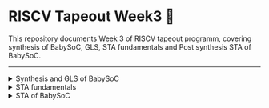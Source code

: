 # RISCV Tapeout Week3 🚀

This repository documents Week 3 of RISCV tapeout programm, covering synthesis of BabySoC, GLS, STA fundamentals and Post synthesis STA of BabySoC.

---

<details>
<summary> Synthesis and GLS of BabySoC</summary>

## Synthesis and GLS of BabySoC
As per our previous weeks repo gate level simulation is performed to verify the functionality of a design after the synthesis process. Here actual logic gates are considered for simulation.

### Steps to perform Synthesis of BabySoC

1. Launch Yosys from VSDBabySoC/src area:
`` cd VSDBabySoC/src/
	yosys ``

![Image](https://github.com/Santosh3672/RISC-V_Tapeout_Programm/blob/main/Week%203%3A%20BabySoC%20synthesis%2CGLS%20and%20postsynth%20STA/Image%20W3/W3d1p1.png)

2. Read the verilog files of vsdbabysoc and all synthesised modules instantiated in it (rvmyth and clk_gate)

``read_verilog ./module/vsdbabysoc.v
read_verilog -I./include ../output/compiled_tlv/rvmyth.v
read_verilog -I./include ./module/clk_gate.v``

![Image](https://github.com/Santosh3672/RISC-V_Tapeout_Programm/blob/main/Week%203%3A%20BabySoC%20synthesis%2CGLS%20and%20postsynth%20STA/Image%20W3/W3d1p2.png)


3. Read the library files of standard cells and analog blocks (PLL and DAC)

``read_liberty -lib ./lib/avsdpll.lib
read_liberty -lib ./lib/avsddac.lib
read_liberty -lib ./lib/sky130_fd_sc_hd__tt_025C_1v80.lib``

![Image](https://github.com/Santosh3672/RISC-V_Tapeout_Programm/blob/main/Week%203%3A%20BabySoC%20synthesis%2CGLS%20and%20postsynth%20STA/Image%20W3/W3d1p3.png)


4. Synthesize the top module vsdbabysoc
``synth -top vsdbabysoc``

![Image](https://github.com/Santosh3672/RISC-V_Tapeout_Programm/blob/main/Week%203%3A%20BabySoC%20synthesis%2CGLS%20and%20postsynth%20STA/Image%20W3/W3d1p4.png)


5. Map the flipflops with standard cells:
``dfflibmap -liberty ./lib/sky130_fd_sc_hd__tt_025C_1v80.lib``

![Image](https://github.com/Santosh3672/RISC-V_Tapeout_Programm/blob/main/Week%203%3A%20BabySoC%20synthesis%2CGLS%20and%20postsynth%20STA/Image%20W3/W3d1p5.png)


6. Optimize design and do technology mapping:
``opt
abc -liberty ./lib/sky130_fd_sc_hd__tt_025C_1v80.lib -script +strash;scorr;ifraig;retime;{D};strash;dch,-f;map,-M,1,{D} ``

7. Perform final cleanup like design flattening, setting undefined values to a constant value, cleaning unused inst and wires and renaming.

``flatten
setundef -zero
clean -purge
rename -enumerate
``
![Image](https://github.com/Santosh3672/RISC-V_Tapeout_Programm/blob/main/Week%203%3A%20BabySoC%20synthesis%2CGLS%20and%20postsynth%20STA/Image%20W3/W3d1p6.png)

8. Print statistics of synthesis:
`` stat ``

![Image](https://github.com/Santosh3672/RISC-V_Tapeout_Programm/blob/main/Week%203%3A%20BabySoC%20synthesis%2CGLS%20and%20postsynth%20STA/Image%20W3/W3d1p7.png)


9. Write the syn netlist for GLS:
`` write_verilog -noattr ../output/synth/vsdbabysoc.synth.v ``

![Image](https://github.com/Santosh3672/RISC-V_Tapeout_Programm/blob/main/Week%203%3A%20BabySoC%20synthesis%2CGLS%20and%20postsynth%20STA/Image%20W3/W3d1p8.png)


### Steps to perform GLS of BabySoC

1. Simulate the netlist using following command:

``iverilog -o ./output/post_synth_sim/post_synth_sim.out \
-DPOST_SYNTH_SIM -DFUNCTIONAL -DUNIT_DELAY=#1 \
./src/module/testbench.v -I ./src/include/ -I src/module/ -I src/gls_model/ -I ./output/synth/``

Explaination: -o used to define the output generated file name
POST_SYNTH_SIM and FUNCTIONAL varialbes are enabled and UNIT_DELAY varialbe is set to 1.
testbench location is defined and include directories are mentioned including the synth netlist path, std cell verilog files and other related files.


2. Execute the output file of simulation and view the waveform in gtkwave
`` ./output/post_synth_sim/post_synth_sim.out
gtkwave post_synth_sim.vcd``

![Image](https://github.com/Santosh3672/RISC-V_Tapeout_Programm/blob/main/Week%203%3A%20BabySoC%20synthesis%2CGLS%20and%20postsynth%20STA/Image%20W3/W3d1p9.png)


GLS waveform:
Complete waveform

![Image](https://github.com/Santosh3672/RISC-V_Tapeout_Programm/blob/main/Week%203%3A%20BabySoC%20synthesis%2CGLS%20and%20postsynth%20STA/Image%20W3/W3d1p10.png)

Zoomed waveform showing reset:

![Image](https://github.com/Santosh3672/RISC-V_Tapeout_Programm/blob/main/Week%203%3A%20BabySoC%20synthesis%2CGLS%20and%20postsynth%20STA/Image%20W3/W3d1p11.png)

Zoomed waveform showing transition of Out

![Image](https://github.com/Santosh3672/RISC-V_Tapeout_Programm/blob/main/Week%203%3A%20BabySoC%20synthesis%2CGLS%20and%20postsynth%20STA/Image%20W3/W3d1p12.png)

Observation:
From GLS the RV_TO_DAC[9:0] waveform is a pattern of increasing and decreasing waveform as it is sum of first n integers and then in reverse order.

Before reset is applied the output of rvmyth is undefined after reset is applied it starts giving valid diigtal output.
The output of rvmyth post reset starts with 17 then 0,1,3,.. sum of first n integers as per functional simulation.
       Clk has 8 cycles in 1 cycle of REF confirming that the PLL is 8x multipliers as per functional simulation. 

Value of out is analog which is in digital format and transitions from 0 to 1 when output of RVMYTH crosses the halfway mark of 512.

Waveform of VCO_IN is same as REF with some delay as per functional simulations. 
Enb_VCO is set to 1 which is required for normal operation of PLL.
VREFH is set to 3.3v and VREFL to 0V for input to DAC reference voltage.


Conclusion: The response of all signals in GLS are observed and are similar with the result of functional simulation, hence.
		GLS == Functional output


</details>

<details>

<summary>STA fundamentals</summary>

## STA fundamentals

    • Timing Path Analysis: Combinational paths are checked between start points (flop clock pin/input port) and endpoints (flop data pin/output port).
    • Arrival Time: Time taken by a signal to travel from start to endpoint.
    • Required Time: Time required for a signal to meet setup and hold constraints at endpoint.
    • Slack: Difference between required and arrival time; negative slack indicates setup/hold constraint violation.
Types of Setup/Hold Analysis:
    • Reg2reg: Register to register paths
    • In2reg: Input port to register
    • Reg2out: Register to output ports
    • In2out: Input to output ports
    • Clock gating: Clock gating flop to clock pin of flop
    • Recovery/Removal: Register to reset/set pin of flop
    • Data-to-data check: Checks for signals propagating reset value
    • Latch timing: Latches provide time borrowing/giving in pipelines
Analysis of Other Timing Properties:
    • Slew (transition analysis): Data max/min—max for power, min for timing
    • Clock max/min: Tighter margin due to frequent switching
    • Load: Fanout and capacitance max/min
    • Clock latency/skew: Difference in clock arrival times at flops
    • Pulse width: Ensure no excessive degradation


Graph-Based Timing Analysis:
    • Delays converted to Directed Acyclic Graph (DAG) nodes
    • Actual Arrival Time (AAT): Computed from delays in DAG, max value for setup, min for hold at nodes with multiple fan-in
    • Required Arrival Time (RAT): Expected signal transition time, computed by backtracing constraints from endpoint
    • Slack: RAT - AAT, calculated for all DAG nodes to locate violations
Analysis Techniques:
    • GBA (Graph-Based Analysis): Considers worst-case delays
    • PBA (Path-Based Analysis): Pin/node convention; logic gate delays mapped to gate pins

Transistor-Level Analysis:
    • Flops made of back-to-back positive/negative latches
    • Setup time: Minimum pre-edge stability interval for data; includes inverter and transmission gate delays
    • Clk-to-Q delay: Time from clock to Q output via transmission gate/inverter
    • Hold time: Often zero if value is pre-stored

![Image](https://github.com/Santosh3672/RISC-V_Tapeout_Programm/blob/main/Week%203%3A%20BabySoC%20synthesis%2CGLS%20and%20postsynth%20STA/Image%20W3/W3d2p1.png)


Jitter and Noise Margin:
    • Eye diagram: Overlapping clock waveforms showing voltage droop/bounce
    • Jitter extraction: Noise region and reliable data window identified for STA calculations

![Image](https://github.com/Santosh3672/RISC-V_Tapeout_Programm/blob/main/Week%203%3A%20BabySoC%20synthesis%2CGLS%20and%20postsynth%20STA/Image%20W3/W3d2p2.png)


OCV (On-Chip Variation):
    • Etching differences: Affect gate width/length, drain current, and delay
    • Oxide thickness: Impacts MOSFET capacitance/resistance and delay
    • Delay histogram: Shows increase or decrease (derate) from nominal delay
Clock Push/Pull:
    • Push: Positive delay addition in clock path
    • Pull: Negative delay addition in clock path
    • Setup analysis: Capture clock pulled
    • Hold analysis: Launch clock pulled, capture clock pushed
Pessimism Removal: Common clock path derates removed as pessimism is not warranted in shared paths

</details>

<details>

<summary>STA of BabySoC</summary>

## STA of BabySoC

Steps to install of OpenSTA:
1. Install required packages:
``sudo apt-get install cmake clang gcc tcl swig bison flex libeigen3-dev libz-dev tcl-dev``

2. Clone the OpenSTA repository:

``git clone https://github.com/parallaxsw/OpenSTA``

3. Build Open STA
``mkdir OpenSTA/build && cd OpenSTA/build
cmake ..
make
``
4. Invoke Opensta using:
``sta``

![Image](https://github.com/Santosh3672/RISC-V_Tapeout_Programm/blob/main/Week%203%3A%20BabySoC%20synthesis%2CGLS%20and%20postsynth%20STA/Image%20W3/W3d3p1.png)


Post Synthesis STA of BabySoC:

Input scripts for OpenSTA:

Execute from ./BabySoC/VSDBabySoC/src area:

``read_liberty -min ./lib/sky130_fd_sc_hd__tt_025C_1v80.lib
read_liberty -max ./lib/sky130_fd_sc_hd__tt_025C_1v80.lib
read_liberty -min ./lib/avsdpll.lib
read_liberty -max ./lib/avsdpll.lib
read_liberty -min ./lib/avsddac.lib
read_liberty -max ./lib/avsddac.lib
read_verilog ../output/synth/vsdbabysoc.synth.v
link_design vsdbabysoc
read_sdc ./sdc/vsdbabysoc_synthesis.sdc

report_checks -fields {nets cap slew input_pins fanout} -digits {4} -path_delay max -sort_by_slack > setup_report.txt
report_checks -fields {nets cap slew input_pins fanout} -digits {4} -path_delay min -sort_by_slack >  hold_report.txt``


Parts of script:
1. Reading library: Libraries of standard cells and analog macros PLL and DAC are read. `-max` and `-min` option are used for setup and hold analysis respectively.

2. Reading the synthesized netlist

3. Linking the netlist with libraries: If linking is succesful it will output `1` in terminal.

4. Reading timing constraints:
5. Reporting timing and saving in a txt file.

Setup reports:
![Image](https://github.com/Santosh3672/RISC-V_Tapeout_Programm/blob/main/Week%203%3A%20BabySoC%20synthesis%2CGLS%20and%20postsynth%20STA/Image%20W3/W3d3p2.png)


Observation: 
It is a reg2reg setup timing path from reg `_10450_` to `_10015_`, the reg2reg datapath contains 1 clkinv (8121) and 1 o211ai (8599) cells. Having a total delay of 9.7556 ns which is data arrival time. Required data time is 11ns (clock period) – 0.1386ns (library setup time) = 10.8614ns.

As arrival time is less than required time it is passing with a slack of 10.8614 – 9.7556 = 1.060ns.

This setup path is with least slack so it is a critical path for setup.

Hold report 
![Image](https://github.com/Santosh3672/RISC-V_Tapeout_Programm/blob/main/Week%203%3A%20BabySoC%20synthesis%2CGLS%20and%20postsynth%20STA/Image%20W3/W3d3p3.png)


It is a reg2reg hold timing path from reg `_9493_` to `_10335_` there is no combinational logic between the two regs so the data arrival time is the delay of the startpoint which is 0.2749ns.
The data required time is library hold time which is -0.0346ns. As Arrival time is after the the required time the path is passing for hold with a slack of 0.2749 - (-0.0346) = 0.3096ns.

This hold path is with least slack so it is a critical path for hold.



To view graphical report we installed Pathview a powerful tool to visualize timing report from opensta and primetime.
Details on installation and usage can be found here: (https://github.com/kanndil/PathView/tree/1e3ac1b9517269c97a6a94d829ca40cedc8273f3)

Following is the timing graph of the setup and hold paths discussed previously.

![Image](https://github.com/Santosh3672/RISC-V_Tapeout_Programm/blob/main/Week%203%3A%20BabySoC%20synthesis%2CGLS%20and%20postsynth%20STA/Image%20W3/W3d3p4.png)
![Image](https://github.com/Santosh3672/RISC-V_Tapeout_Programm/blob/main/Week%203%3A%20BabySoC%20synthesis%2CGLS%20and%20postsynth%20STA/Image%20W3/W3d3p5.png)



</details>